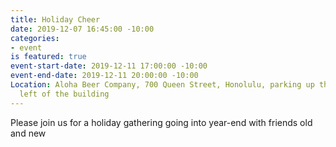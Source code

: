 ```yaml
---
title: Holiday Cheer
date: 2019-12-07 16:45:00 -10:00
categories:
- event
is featured: true
event-start-date: 2019-12-11 17:00:00 -10:00
event-end-date: 2019-12-11 20:00:00 -10:00
Location: Aloha Beer Company, 700 Queen Street, Honolulu, parking up the ramp to the
  left of the building
---
```


Please join us for a holiday gathering going into year-end with friends old and new 